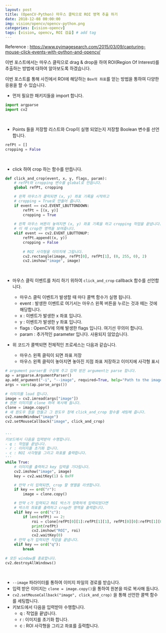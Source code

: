 ```yaml
---
layout: post
title: (OpenCV-Python) 마우스 클릭으로 ROI 영역 추출 하기  
date: 2018-12-08 00:00:00
img: vision/opencv/opencv-python.png
categories: [vision-opencv] 
tags: [vision, opencv, ROI 검출] # add tag
---
```


Reference : https://www.pyimagesearch.com/2015/03/09/capturing-mouse-click-events-with-python-and-opencv/

이번 포스트에서는 마우스 클릭으로 drag & drop을 하여 ROI(Region Of Interest)를
추출하는 방법에 대하여 알아보도록 하겠습니다.

이번 포스트를 통해 사진에서 ROI에 해당하는 `Box의 좌표`를 얻는 방법을 통하여
다양한 응용을 할 수 있습니다.

+ 먼저 필요한 패키지들을 import 합니다.

```python
import argparse
import cv2
```

<br>

+ Points 들을 저장할 리스트와 Crop이 실행 되었는지 저장할 Boolean 변수를 선언합니다.

```python
refPt = []
cropping = False
``` 

<br>

+ click 하여 crop 하는 함수를 만듭니다.

```python
def click_and_crop(event, x, y, flags, param):
	# refPt와 cropping 변수를 global로 만듭니다.
	global refPt, cropping

	# 왼쪽 마우스가 클릭되면 (x, y) 좌표 기록을 시작하고
	# cropping = True로 만들어 줍니다.
	if event == cv2.EVENT_LBUTTONDOWN:
		refPt = [(x, y)]
		cropping = True
 
	# 왼쪽 마우스 버튼이 놓여지면 (x, y) 좌표 기록을 하고 cropping 작업을 끝냅니다.
	# 이 때 crop한 영역을 보여줍니다.
	elif event == cv2.EVENT_LBUTTONUP:
		refPt.append((x, y))
		cropping = False
 
		# ROI 사각형을 이미지에 그립니다.
		cv2.rectangle(image, refPt[0], refPt[1], (0, 255, 0), 2)
		cv2.imshow("image", image)
```

<br>

+ 마우스 클릭 이벤트를 처리 하기 위하여 `click_and_crop` callback 함수를 선언합니다.
    + 마우스 클릭 이벤트가 발생할 때 마다 콜백 함수가 실행 됩니다.
    + event : 발생한 이벤트로 여기서는 마우스 왼쪽 버튼을 누르는 것과 떼는 것에 해당합니다.
    + x : 이벤트가 발생한 x 좌표 입니다.
    + y : 이벤트가 발생한 y 좌표 입니다.
    + flags : OpenCV에 의해 발생한 flags 입니다. 여기선 무의미 합니다.
    + param : 추가적인 parameter 입니다. 사용되지 않았습니다.
    
+ 위 코드가 콜백되면 전체적인 프로세스는 다음과 같습니다.
    + 마우스 왼쪽 클릭이 되면 좌표 저장
    + 마우스 왼쪽 클릭이 놓아지면 놓아진 지점 좌표 저장하고 이미지에 사각형 표시
    
    
```python
# argument parser를 구성해 주고 입력 받은 argument는 parse 합니다.
ap = argparse.ArgumentParser()
ap.add_argument("-i", "--image", required=True, help="Path to the image")
args = vars(ap.parse_args())
 
# 이미지를 load 합니다.
image = cv2.imread(args["image"])
# 원본 이미지를 clone 하여 복사해 둡니다.
clone = image.copy()
# 새 윈도우 창을 만들고 그 윈도우 창에 click_and_crop 함수를 세팅해 줍니다.
cv2.namedWindow("image")
cv2.setMouseCallback("image", click_and_crop)


'''
키보드에서 다음을 입력받아 수행합니다.
- q : 작업을 끝냅니다.
- r : 이미지를 초기화 합니다.
- c : ROI 사각형을 그리고 좌표를 출력합니다.
'''
while True:
	# 이미지를 출력하고 key 입력을 기다립니다.
	cv2.imshow("image", image)
	key = cv2.waitKey(1) & 0xFF

	# 만약 r이 입력되면, crop 할 영열을 리셋합니다.
	if key == ord("r"):
		image = clone.copy()

 	# 만약 c가 입력되고 ROI 박스가 정확하게 입력되었다면
	# 박스의 좌표를 출력하고 crop한 영역을 출력합니다.
	elif key == ord("c"):
		if len(refPt) == 2:
			roi = clone[refPt[0][1]:refPt[1][1], refPt[0][0]:refPt[1][0]]
			print(refPt)
			cv2.imshow("ROI", roi)
			cv2.waitKey(0)
	# 만약 q가 입력되면 작업을 끝냅니다.
	elif key == ord("q"):
		break
 
# 모든 window를 종료합니다.
cv2.destroyAllWindows()
```
    
<br>

+ `--image` 파라미터를 통하여 이미지 파일의 경로를 받습니다.
+ 입력 받은 이미지는 `clone = image.copy()`을 통하여 원본을 따로 복사해 둡니다.
+ `cv2.setMouseCallback("image", click_and_crop)` 을 통해 선언한 콜백 함수를 세팅합니다.
+ 키보드에서 다음을 입력받아 수행합니다.
    - q : 작업을 끝냅니다.
    - r : 이미지를 초기화 합니다.
    - c : ROI 사각형을 그리고 좌표를 출력합니다.